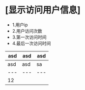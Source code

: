 # [显示访问用户信息]
- 1.用户ip
- 2.用户访问次数
- 3.第一次访问时间
- 4.最后一次访问时间


|asd|asd|asd|
|---|---|---|
|asd|asd|sa|
|---|---|---|
|12|
